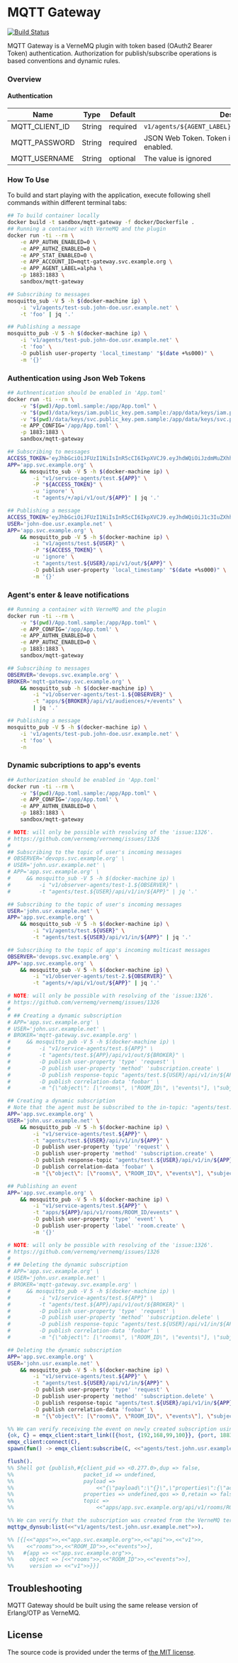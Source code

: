 # MQTT Gateway

[![Build Status][travis-img]][travis]

MQTT Gateway is a VerneMQ plugin with token based (OAuth2 Bearer Token) authentication.
Authorization for publish/subscribe operations is based conventions and dynamic rules.



### Overview

#### Authentication

| Name           |   Type |  Default | Description                                                      |
| -------------- | ------ | -------- | ---------------------------------------------------------------- |
| MQTT_CLIENT_ID | String | required | `v1/agents/${AGENT_LABEL}.${ACCOUNT_LABEL}.${AUDIENCE}`    |
| MQTT_PASSWORD  | String | required | JSON Web Token. Token is required if auhentification is enabled. |
| MQTT_USERNAME  | String | optional | The value is ignored                                             |



### How To Use

To build and start playing with the application,
execute following shell commands within different terminal tabs:

```bash
## To build container locally
docker build -t sandbox/mqtt-gateway -f docker/Dockerfile .
## Running a container with VerneMQ and the plugin
docker run -ti --rm \
    -e APP_AUTHN_ENABLED=0 \
    -e APP_AUTHZ_ENABLED=0 \
    -e APP_STAT_ENABLED=0 \
    -e APP_ACCOUNT_ID=mqtt-gateway.svc.example.org \
    -e APP_AGENT_LABEL=alpha \
    -p 1883:1883 \
    sandbox/mqtt-gateway

## Subscribing to messages
mosquitto_sub -V 5 -h $(docker-machine ip) \
    -i 'v1/agents/test-sub.john-doe.usr.example.net' \
    -t 'foo' | jq '.'

## Publishing a message
mosquitto_pub -V 5 -h $(docker-machine ip) \
    -i 'v1/agents/test-pub.john-doe.usr.example.net' \
    -t 'foo' \
    -D publish user-property 'local_timestamp' "$(date +%s000)" \
    -m '{}'
```



### Authentication using Json Web Tokens

```bash
## Authnentication should be enabled in 'App.toml'
docker run -ti --rm \
    -v "$(pwd)/App.toml.sample:/app/App.toml" \
    -v "$(pwd)/data/keys/iam.public_key.pem.sample:/app/data/keys/iam.public_key.pem.sample" \
    -v "$(pwd)/data/keys/svc.public_key.pem.sample:/app/data/keys/svc.public_key.pem.sample" \
    -e APP_CONFIG='/app/App.toml' \
    -p 1883:1883 \
    sandbox/mqtt-gateway

## Subscribing to messages
ACCESS_TOKEN='eyJhbGciOiJFUzI1NiIsInR5cCI6IkpXVCJ9.eyJhdWQiOiJzdmMuZXhhbXBsZS5vcmciLCJpc3MiOiJzdmMuZXhhbXBsZS5vcmciLCJzdWIiOiJhcHAifQ.zevlp8zOKY12Wjm8GBpdF5vvbsMRYYEutJelODi_Fj0yRI8pHk2xTkVtM8Cl5KcxOtJtHIshgqsWoUxrTvrdvA' \
APP='app.svc.example.org' \
    && mosquitto_sub -V 5 -h $(docker-machine ip) \
        -i "v1/service-agents/test.${APP}" \
        -P "${ACCESS_TOKEN}" \
        -u 'ignore' \
        -t "agents/+/api/v1/out/${APP}" | jq '.'

## Publishing a message
ACCESS_TOKEN='eyJhbGciOiJFUzI1NiIsInR5cCI6IkpXVCJ9.eyJhdWQiOiJ1c3IuZXhhbXBsZS5uZXQiLCJpc3MiOiJpYW0uc3ZjLmV4YW1wbGUubmV0Iiwic3ViIjoiam9obi1kb2UifQ.CjwC4qMT9nGt9oJALiGS6FtpZy3-nhX3L3HyM34Q1sL0P73-7X111A56UlbpQmuu5tGte9-Iu0iMJEYlD5XuGA' \
USER='john-doe.usr.example.net' \
APP='app.svc.example.org' \
    && mosquitto_pub -V 5 -h $(docker-machine ip) \
        -i "v1/agents/test.${USER}" \
        -P "${ACCESS_TOKEN}" \
        -u 'ignore' \
        -t "agents/test.${USER}/api/v1/out/${APP}" \
        -D publish user-property 'local_timestamp' "$(date +%s000)" \
        -m '{}'
```



### Agent's enter & leave notifications

```bash
## Running a container with VerneMQ and the plugin
docker run -ti --rm \
    -v "$(pwd)/App.toml.sample:/app/App.toml" \
    -e APP_CONFIG='/app/App.toml' \
    -e APP_AUTHN_ENABLED=0 \
    -e APP_AUTHZ_ENABLED=0 \
    -p 1883:1883 \
    sandbox/mqtt-gateway

## Subscribing to messages
OBSERVER='devops.svc.example.org' \
BROKER='mqtt-gateway.svc.example.org' \
    && mosquitto_sub -h $(docker-machine ip) \
        -i "v1/observer-agents/test-1.${OBSERVER}" \
        -t "apps/${BROKER}/api/v1/audiences/+/events" \
        | jq '.'

## Publishing a message
mosquitto_pub -V 5 -h $(docker-machine ip) \
    -i 'v1/agents/test-pub.john-doe.usr.example.net' \
    -t 'foo' \
    -n
```



### Dynamic subcriptions to app's events

```bash
## Authorization should be enabled in 'App.toml'
docker run -ti --rm \
    -v "$(pwd)/App.toml.sample:/app/App.toml" \
    -e APP_CONFIG='/app/App.toml' \
    -e APP_AUTHN_ENABLED=0 \
    -p 1883:1883 \
    sandbox/mqtt-gateway

# NOTE: will only be possible with resolving of the 'issue:1326'.
# https://github.com/vernemq/vernemq/issues/1326
#
## Subscribing to the topic of user's incoming messages
# OBSERVER='devops.svc.example.org' \
# USER='john.usr.example.net' \
# APP='app.svc.example.org' \
#     && mosquitto_sub -V 5 -h $(docker-machine ip) \
#         -i "v1/observer-agents/test-1.${OBSERVER}" \
#         -t "agents/test.${USER}/api/v1/in/${APP}" | jq '.'

## Subscribing to the topic of user's incoming messages
USER='john.usr.example.net' \
APP='app.svc.example.org' \
    && mosquitto_sub -V 5 -h $(docker-machine ip) \
        -i "v1/agents/test.${USER}" \
        -t "agents/test.${USER}/api/v1/in/${APP}" | jq '.'

## Subscribing to the topic of app's incoming multicast messages
OBSERVER='devops.svc.example.org' \
APP='app.svc.example.org' \
    && mosquitto_sub -V 5 -h $(docker-machine ip) \
        -i "v1/observer-agents/test-2.${OBSERVER}" \
        -t "agents/+/api/v1/out/${APP}" | jq '.'

# NOTE: will only be possible with resolving of the 'issue:1326'.
# https://github.com/vernemq/vernemq/issues/1326
#
# ## Creating a dynamic subscription
# APP='app.svc.example.org' \
# USER='john.usr.example.net' \
# BROKER='mqtt-gateway.svc.example.org' \
#     && mosquitto_pub -V 5 -h $(docker-machine ip) \
#         -i "v1/service-agents/test.${APP}" \
#         -t "agents/test.${APP}/api/v1/out/${BROKER}" \
#         -D publish user-property 'type' 'request' \
#         -D publish user-property 'method' 'subscription.create' \
#         -D publish response-topic "agents/test.${USER}/api/v1/in/${APP}" \
#         -D publish correlation-data 'foobar' \
#         -m "{\"object\": [\"rooms\", \"ROOM_ID\", \"events\"], \"subject\": \"v1/agents/test.${USER}\"}"

## Creating a dynamic subscription
# Note that the agent must be subscribed to the in-topic: "agents/test.${USER}/api/v1/in/${APP}"
APP='app.svc.example.org' \
USER='john.usr.example.net' \
    && mosquitto_pub -V 5 -h $(docker-machine ip) \
        -i "v1/service-agents/test.${APP}" \
        -t "agents/test.${USER}/api/v1/in/${APP}" \
        -D publish user-property 'type' 'request' \
        -D publish user-property 'method' 'subscription.create' \
        -D publish response-topic "agents/test.${USER}/api/v1/in/${APP}" \
        -D publish correlation-data 'foobar' \
        -m "{\"object\": [\"rooms\", \"ROOM_ID\", \"events\"], \"subject\": \"v1/agents/test.${USER}\"}"

## Publishing an event
APP='app.svc.example.org' \
    && mosquitto_pub -V 5 -h $(docker-machine ip) \
        -i "v1/service-agents/test.${APP}" \
        -t "apps/${APP}/api/v1/rooms/ROOM_ID/events" \
        -D publish user-property 'type' 'event' \
        -D publish user-property 'label' 'room.create' \
        -m '{}'

# NOTE: will only be possible with resolving of the 'issue:1326'.
# https://github.com/vernemq/vernemq/issues/1326
#
# ## Deleting the dynamic subscription
# APP='app.svc.example.org' \
# USER='john.usr.example.net' \
# BROKER='mqtt-gateway.svc.example.org' \
#     && mosquitto_pub -V 5 -h $(docker-machine ip) \
#         -i "v1/service-agents/test.${APP}" \
#         -t "agents/test.${APP}/api/v1/out/${BROKER}" \
#         -D publish user-property 'type' 'request' \
#         -D publish user-property 'method' 'subscription.delete' \
#         -D publish response-topic "agents/test.${USER}/api/v1/in/${APP}" \
#         -D publish correlation-data 'foobar' \
#         -m "{\"object\": [\"rooms\", \"ROOM_ID\", \"events\"], \"subject\": \"v1/agents/test.${USER}\"}"

## Deleting the dynamic subscription
APP='app.svc.example.org' \
USER='john.usr.example.net' \
    && mosquitto_pub -V 5 -h $(docker-machine ip) \
        -i "v1/service-agents/test.${APP}" \
        -t "agents/test.${USER}/api/v1/in/${APP}" \
        -D publish user-property 'type' 'request' \
        -D publish user-property 'method' 'subscription.delete' \
        -D publish response-topic "agents/test.${USER}/api/v1/in/${APP}" \
        -D publish correlation-data 'foobar' \
        -m "{\"object\": [\"rooms\", \"ROOM_ID\", \"events\"], \"subject\": \"v1/agents/test.${USER}\"}"
```

```erlang
%% We can verify receiving the event on newly created subscription using MQTT client
{ok, C} = emqx_client:start_link([{host, {192,168,99,100}}, {port, 1883}, {proto_ver, v5}, {client_id, <<"v1/agents/test.john.usr.example.net">>}]),
emqx_client:connect(C),
spawn(fun() -> emqx_client:subscribe(C, <<"agents/test.john.usr.example.net/api/v1/in/+">>, 1) end).

flush().
%% Shell got {publish,#{client_pid => <0.277.0>,dup => false,
%%                      packet_id => undefined,
%%                      payload =>
%%                          <<"{\"payload\":\"{}\",\"properties\":{\"account_label\":\"app\",\"agent_label\":\"test\",\"audience\":\"svc.example.org\",\"label\":\"room.create\",\"type\":\"event\"}}">>,
%%                      properties => undefined,qos => 0,retain => false,
%%                      topic =>
%%                          <<"apps/app.svc.example.org/api/v1/rooms/ROOM_ID/events">>}}
```

```erlang
%% We can verify that the subscription was created from the VerneMQ terminal
mqttgw_dynsub:list(<<"v1/agents/test.john.usr.example.net">>).

%% [{[<<"apps">>,<<"app.svc.example.org">>,<<"api">>,<<"v1">>,
%%    <<"rooms">>,<<"ROOM_ID">>,<<"events">>],
%%   #{app => <<"app.svc.example.org">>,
%%     object => [<<"rooms">>,<<"ROOM_ID">>,<<"events">>],
%%     version => <<"v1">>}}]
```




## Troubleshooting

MQTT Gateway should be built using the same release version of Erlang/OTP as VerneMQ.



## License

The source code is provided under the terms of [the MIT license][license].

[travis]:https://travis-ci.com/netology-group/mqtt-gateway?branch=master
[travis-img]:https://travis-ci.com/netology-group/mqtt-gateway.png?branch=master
[license]:http://www.opensource.org/licenses/MIT
